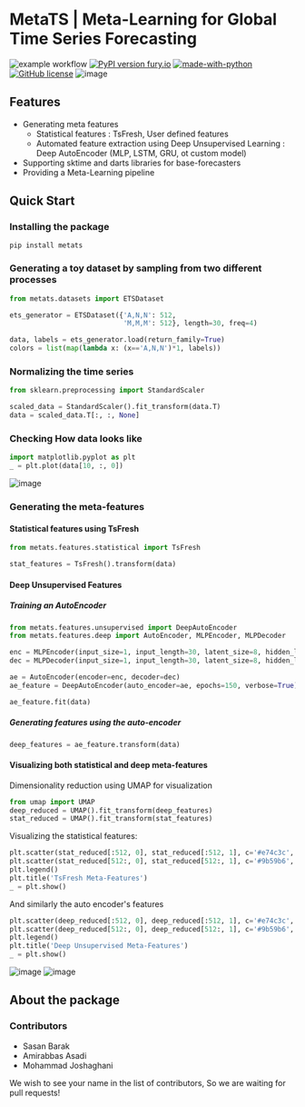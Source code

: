 # MetaTS | Meta-Learning for Global Time Series Forecasting
![example workflow](https://github.com/amirabbasasadi/metats/actions/workflows/main.yml/badge.svg)
[![PyPI version fury.io](https://badge.fury.io/py/metats.svg)](https://pypi.python.org/pypi/metats/)
[![made-with-python](https://img.shields.io/badge/Made%20with-Python-1f425f.svg)](https://www.python.org/)
[![GitHub license](https://img.shields.io/github/license/amirabbasasadi/metats.svg)](https://github.com/amirabbasasadi/metats/blob/master/LICENSE)
![image](https://user-images.githubusercontent.com/8543469/176514410-bf8efea2-fb54-4903-a0ee-169c9595958a.png)

## Features
- Generating meta features
    - Statistical features : TsFresh, User defined features
    - Automated feature extraction using Deep Unsupervised Learning : Deep AutoEncoder (MLP, LSTM, GRU, ot custom model)
- Supporting sktime and darts libraries for base-forecasters
- Providing a Meta-Learning pipeline

## Quick Start

### Installing the package
```
pip install metats
```

### Generating a toy dataset by sampling from two different processes
```python
from metats.datasets import ETSDataset

ets_generator = ETSDataset({'A,N,N': 512,
                            'M,M,M': 512}, length=30, freq=4)

data, labels = ets_generator.load(return_family=True)
colors = list(map(lambda x: (x=='A,N,N')*1, labels))
```

### Normalizing the time series
```python
from sklearn.preprocessing import StandardScaler

scaled_data = StandardScaler().fit_transform(data.T)
data = scaled_data.T[:, :, None]
```
### Checking How data looks like
```python
import matplotlib.pyplot as plt
_ = plt.plot(data[10, :, 0])
```
![image](https://user-images.githubusercontent.com/8543469/176520933-64be6613-c64b-4a6c-baa7-d1c0ca13a7b2.png)

### Generating the meta-features
#### Statistical features using TsFresh
```python
from metats.features.statistical import TsFresh

stat_features = TsFresh().transform(data)
```
#### Deep Unsupervised Features
##### Training an AutoEncoder
```python
from metats.features.unsupervised import DeepAutoEncoder
from metats.features.deep import AutoEncoder, MLPEncoder, MLPDecoder

enc = MLPEncoder(input_size=1, input_length=30, latent_size=8, hidden_layers=(16,))
dec = MLPDecoder(input_size=1, input_length=30, latent_size=8, hidden_layers=(16,))

ae = AutoEncoder(encoder=enc, decoder=dec)
ae_feature = DeepAutoEncoder(auto_encoder=ae, epochs=150, verbose=True)

ae_feature.fit(data)
```
##### Generating features using the auto-encoder
```python
deep_features = ae_feature.transform(data)
```

#### Visualizing both statistical and deep meta-features
Dimensionality reduction using UMAP for visualization
```python
from umap import UMAP
deep_reduced = UMAP().fit_transform(deep_features)
stat_reduced = UMAP().fit_transform(stat_features)
```
Visualizing the statistical features:
```python
plt.scatter(stat_reduced[:512, 0], stat_reduced[:512, 1], c='#e74c3c', label='ANN')
plt.scatter(stat_reduced[512:, 0], stat_reduced[512:, 1], c='#9b59b6', label='MMM')
plt.legend()
plt.title('TsFresh Meta-Features')
_ = plt.show()
```
And similarly the auto encoder's features
```python
plt.scatter(deep_reduced[:512, 0], deep_reduced[:512, 1], c='#e74c3c', label='ANN')
plt.scatter(deep_reduced[512:, 0], deep_reduced[512:, 1], c='#9b59b6', label='MMM')
plt.legend()
plt.title('Deep Unsupervised Meta-Features')
_ = plt.show()
```
![image](https://user-images.githubusercontent.com/8543469/176526565-e26cbd0c-2b20-4848-995e-e12632bde8e3.png)
![image](https://user-images.githubusercontent.com/8543469/176526711-989e1ac3-2af8-4d27-a90d-ea6007594f36.png)


## About the package
### Contributors
- Sasan Barak
- Amirabbas Asadi
- Mohammad Joshaghani

We wish to see your name in the list of contributors, So we are waiting for pull requests!
